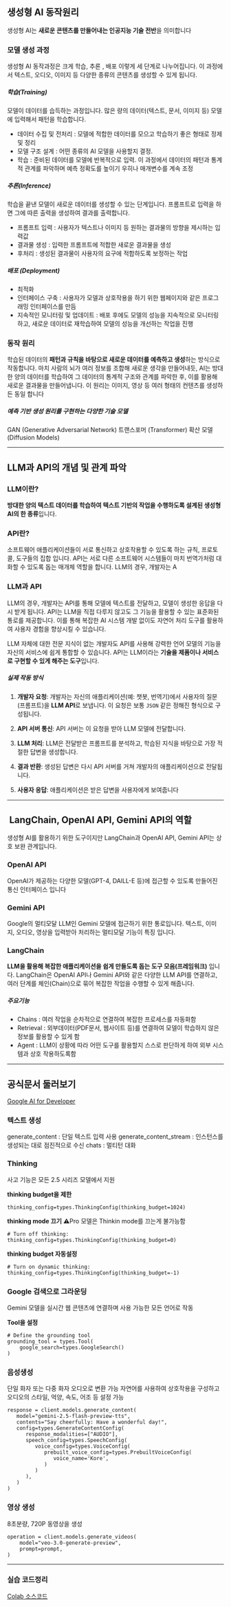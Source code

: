 
## 생성형 AI 동작원리

생성형 AI는 **새로운 콘텐츠를 만들어내는 인공지능 기술 전반**을 의미합니다

### 모델 생성 과정
생성형 AI 동작과정은 크게 학습, 추론 , 배포 이렇게 세 단계로 나누어집니다. 이 과정에서 텍스트, 오디오, 이미지 등 다양한 종류의 콘텐츠를 생성할 수 있게 됩니다.

##### 학습(Training)
모델이 데이터를 습득하는 과정입니다. 많은 량의 데이터(텍스트, 문서, 이미지 등) 모델에 입력해서 패턴을 학습합니다. 

- 데이터 수집 및 전처리 : 모델에 적합한 데이터를 모으고 학습하기 좋은 형태로 정제 및 정리
- 모델 구조 설계 : 어떤 종류의 AI 모델을 사용할지 결정.
- 학습 : 준비된 데이터를 모델에 반복적으로 입력. 이 과정에서 데이터의 패턴과 통계적 관계를 파악하며 예측 정확도를 높이기 우히나 매개변수를 계속 조정

##### 추론(Inference)
학습을 끝낸 모델이 새로운 데이터를 생성할 수 있는 단계입니다. 프롬프트로 입력을 하면 그에 따른 출력을 생성하여 결과를 출력합니다.

-  프롬프트 입력 : 사용자가 텍스트나 이미지 등 원하는 결과물의 방향을 제시하는 입력값
- 결과물 생성 : 입력한 프롬프트에 적합한 새로운 결과물을 생성
- 후처리 : 생성된 결과물이 사용자의 요구에 적합하도록 보정하는 작업

##### 배포 (Deployment)
- 최적화
- 인터페이스 구축 : 사용자가 모델과 상호작용을 하기 위한 웹페이지와 같은 프로그래밍 인터페이스를 만듬
- 지속적인 모니터링 및 업데이트 : 배포 후에도 모델의 성능을 지속적으로 모니터링하고, 새로운 데이터로 재학습하여 모델의 성능을 개선하는 작업을 진행

### 동작 원리
학습된 데이터의 **패턴과 규칙을 바탕으로 새로운 데이터를 예측하고 생성**하는 방식으로 작동합니다. 마치 사람의 뇌가 여러 정보를 조합해 새로운 생각을 만들어내듯, AI는 방대한 양의 데이터를 학습하여 그 데이터의 통계적 구조와 관계를 파악한 후, 이를 활용해 새로운 결과물을 만들어냅니다. 이 원리는 이미지, 영상 등 여러 형태의 컨텐츠를 생성하든 동일 합니다

##### 예측 기반 생성 원리를 구현하는 다양한 기술 모델
 GAN (Generative Adversarial Network)
 트랜스포머 (Transformer)
 확산 모델 (Diffusion Models)
 
---
## LLM과 API의 개념 및 관계 파악

### LLM이란?
**방대한 양의 텍스트 데이터를 학습하여 텍스트 기반의 작업을 수행하도록 설계된 생성형 AI의 한 종류**입니다.

### API란?
소프트웨어 애플리케이션들이 서로 통신하고 상호작용할 수 있도록 하는 규칙, 프로토콜, 도구들의 집합 입니다. API는 서로 다른 소프트웨어 시스템들이 마치 번역가처럼 대화할 수 있도록 돕는 매개체 역할을 합니다. LLM의 경우, 개발자는 A

### LLM과 API
LLM의 경우, 개발자는 API를 통해 모델에 텍스트를 전달하고, 모델이 생성한 응답을 다시 받게 됩니다. API는 LLM을 직접 다루지 않고도 그 기능을 활용할 수 있는 표준화된 통로를 제공합니다. 이를 통해 복잡한 AI 시스템 개발 없이도 자연어 처리 도구를 활용하여 사용자 경험을 향상시킬 수 있습니다.

LLM 자체에 대한 전문 지식이 없는 개발자도 API를 사용해 강력한 언어 모델의 기능을 자신의 서비스에 쉽게 통합할 수 있습니다. API는 LLM이라는 **기술을 제품이나 서비스로 구현할 수 있게 해주는 도구**입니다.

##### 실제 작동 방식
1. **개발자 요청**: 개발자는 자신의 애플리케이션(예: 챗봇, 번역기)에서 사용자의 질문(프롬프트)을 **LLM API**로 보냅니다. 이 요청은 보통 `JSON` 같은 정해진 형식으로 구성됩니다.
    
2. **API 서버 통신**: API 서버는 이 요청을 받아 LLM 모델에 전달합니다.
    
3.  **LLM 처리**: LLM은 전달받은 프롬프트를 분석하고, 학습된 지식을 바탕으로 가장 적절한 답변을 생성합니다.
    
4. **결과 반환**: 생성된 답변은 다시 API 서버를 거쳐 개발자의 애플리케이션으로 전달됩니다.
    
5. **사용자 응답**: 애플리케이션은 받은 답변을 사용자에게 보여줍니다  


----
##  LangChain, OpenAI API, Gemini API의 역할

생성형 AI를 활용하기 위한 도구이지만 LangChain과 OpenAI API, Gemini API는 상호 보완 관계입니다.
### OpenAI API
OpenAI가 제공하는 다양한 모델(GPT-4, DAlLL-E 등)에 접근할 수 있도록 만들어진 통신 인터페이스 입니다

### Gemini API
Google의  멀티모달 LLM인 Gemini 모델에 접근하기 위한 통로입니다.  텍스트, 이미지, 오디오, 영상을 입력받아 처리하는 멀티모달 기능이 특징 입니다.

### LangChain
**LLM을 활용해 복잡한 애플리케이션을 쉽게 만들도록 돕는 도구 모음(프레임워크)** 입니다. LangChain은 OpenAI API나 Gemini API와 같은 다양한 LLM API를 연결하고, 여러 단계를 체인(Chain)으로 묶어 복잡한 작업을 수행할 수 있게 해줍니다.

##### 주요기능
- Chains : 여러 작업을 순차적으로 연결하여 복잡한 프로세스를 자동화함
- Retrieval : 외부데이터(PDF문서, 웹사이트 등)를 연결하여 모델이 학습하지 않은 정보를 활용할 수 있게 함
- Agent : LLM이 상황에 따라 어떤 도구를 활용할지 스스로 판단하게 하여 외부 시스템과 상호 작용하도록함


---

## 공식문서 둘러보기

[Google AI for Developer](https://ai.google.dev/gemini-api/docs?hl=ko&_gl=1*vc57i1*_up*MQ..*_ga*MzgzMTc2NTg5LjE3NTQ4NzU5MDg.*_ga_P1DBVKWT6V*czE3NTQ5MDczNTAkbzIkZzAkdDE3NTQ5MDczNTAkajYwJGwwJGgyMTAyODE1MjQ5)

### 텍스트 생성
generate_content : 단일 텍스트 입력 사용
generate_content_stream : 인스턴스를 생성되는 대로 점진적으로 수신
chats : 멀티턴 대화 

### Thinking

사고 기능은 모든 2.5 시리즈 모델에서 지원

**thinking budget을 제한**
```
thinking_config=types.ThinkingConfig(thinking_budget=1024)
```
**thinking mode 끄기**
⚠️Pro 모델은 Thinkin mode를 끄는게 불가능함
```
# Turn off thinking:
thinking_config=types.ThinkingConfig(thinking_budget=0)
```

**thinking budget 자동설정**
```
# Turn on dynamic thinking:
thinking_config=types.ThinkingConfig(thinking_budget=-1)
```

### Google 검색으로 그라운딩
Gemini 모델을 실시간 웹 콘텐츠에 연결하며 사용 가능한 모든 언어로 작동


**Tool을 설정**
```
# Define the grounding tool
grounding_tool = types.Tool(
    google_search=types.GoogleSearch()
)
```


### 음성생성
단일 화자 또는 다중 화자 오디오로 변환 가능
자연어를 사용하여 상호작용을 구성하고 오디오의 스타일, 억양, 속도, 어조 등 설정 가능
```
response = client.models.generate_content(
   model="gemini-2.5-flash-preview-tts",
   contents="Say cheerfully: Have a wonderful day!",
   config=types.GenerateContentConfig(
      response_modalities=["AUDIO"],
      speech_config=types.SpeechConfig(
         voice_config=types.VoiceConfig(
            prebuilt_voice_config=types.PrebuiltVoiceConfig(
               voice_name='Kore',
            )
         )
      ),
   )
)
```


### 영상 생성
8초분량, 720P 동영상을 생성
```
operation = client.models.generate_videos(
    model="veo-3.0-generate-preview",
    prompt=prompt,
)

```
---

### 실습 코드정리
[Colab 소스코드](https://colab.research.google.com/drive/1k-LzhlqsXY-0_ooEiqYqGXU8kxrU0z7f?usp=sharing)